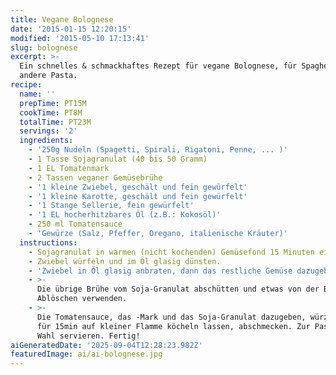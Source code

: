 ```yaml
---
title: Vegane Bolognese
date: '2015-01-15 12:20:15'
modified: '2015-05-10 17:13:41'
slug: bolognese
excerpt: >-
  Ein schnelles & schmackhaftes Rezept für vegane Bolognese, für Spaghetti oder
  andere Pasta. 
recipe:
  name: ''
  prepTime: PT15M
  cookTime: PT8M
  totalTime: PT23M
  servings: '2'
  ingredients:
    - '250g Nudeln (Spagetti, Spirali, Rigatoni, Penne, ... )'
    - 1 Tasse Sojagranulat (40 bis 50 Gramm)
    - 1 EL Tomatenmark
    - 2 Tassen veganer Gemüsebrühe
    - '1 kleine Zwiebel, geschält und fein gewürfelt'
    - '1 kleine Karotte, geschält und fein gewürfelt'
    - '1 Stange Sellerie, fein gewürfelt'
    - '1 EL hocherhitzbares Öl (z.B.: Kokosöl)'
    - 250 ml Tomatensauce
    - 'Gewürze (Salz, Pfeffer, Oregano, italienische Kräuter)'
  instructions:
    - Sojagranulat in warmen (nicht kochenden) Gemüsefond 15 Minuten einweichen.
    - Zwiebel würfeln und im Öl glasig dünsten.
    - 'Zwiebel in Öl glasig anbraten, dann das restliche Gemüse dazugeben.'
    - >-
      Die übrige Brühe vom Soja-Granulat abschütten und etwas von der Brühe zum
      Ablöschen verwenden.
    - >-
      Die Tomatensauce, das -Mark und das Soja-Granulat dazugeben, würzen und
      für 15min auf kleiner Flamme köcheln lassen, abschmecken. Zur Pasta Deiner
      Wahl servieren. Fertig!
aiGeneratedDate: '2025-09-04T12:28:23.982Z'
featuredImage: ai/ai-bolognese.jpg
---
```


